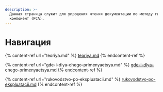 ```yaml
---
description: >-
  Данная страница служит для упрощения чтения документации по методу главных
  компонент (РСА).
---
```


# Навигация

{% content-ref url="teoriya.md" %}
[teoriya.md](teoriya.md)
{% endcontent-ref %}

{% content-ref url="gde-i-dlya-chego-primenyaetsya.md" %}
[gde-i-dlya-chego-primenyaetsya.md](gde-i-dlya-chego-primenyaetsya.md)
{% endcontent-ref %}

{% content-ref url="rukovodstvo-po-ekspluatacii.md" %}
[rukovodstvo-po-ekspluatacii.md](rukovodstvo-po-ekspluatacii.md)
{% endcontent-ref %}

